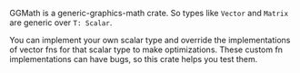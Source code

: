 
GGMath is a generic-graphics-math crate.
So types like ```Vector``` and ```Matrix``` are generic over ```T: Scalar```.

You can implement your own scalar type and override the implementations of vector fns for that scalar type to make optimizations.
These custom fn implementations can have bugs, so this crate helps you test them.

